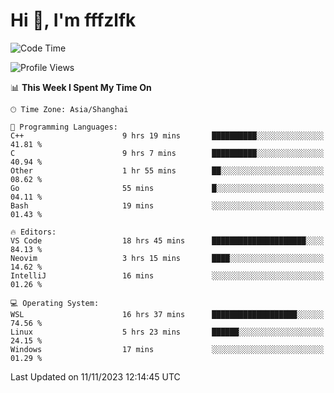 # Hi 👋, I'm fffzlfk

<!--START_SECTION:waka-->
![Code Time](http://img.shields.io/badge/Code%20Time-563%20hrs%2049%20mins-blue)

![Profile Views](http://img.shields.io/badge/Profile%20Views-0-blue)

📊 **This Week I Spent My Time On** 

```text
🕑︎ Time Zone: Asia/Shanghai

💬 Programming Languages: 
C++                      9 hrs 19 mins       ██████████░░░░░░░░░░░░░░░   41.81 % 
C                        9 hrs 7 mins        ██████████░░░░░░░░░░░░░░░   40.94 % 
Other                    1 hr 55 mins        ██░░░░░░░░░░░░░░░░░░░░░░░   08.62 % 
Go                       55 mins             █░░░░░░░░░░░░░░░░░░░░░░░░   04.11 % 
Bash                     19 mins             ░░░░░░░░░░░░░░░░░░░░░░░░░   01.43 % 

🔥 Editors: 
VS Code                  18 hrs 45 mins      █████████████████████░░░░   84.13 % 
Neovim                   3 hrs 15 mins       ████░░░░░░░░░░░░░░░░░░░░░   14.62 % 
IntelliJ                 16 mins             ░░░░░░░░░░░░░░░░░░░░░░░░░   01.26 % 

💻 Operating System: 
WSL                      16 hrs 37 mins      ███████████████████░░░░░░   74.56 % 
Linux                    5 hrs 23 mins       ██████░░░░░░░░░░░░░░░░░░░   24.15 % 
Windows                  17 mins             ░░░░░░░░░░░░░░░░░░░░░░░░░   01.29 % 
```


 Last Updated on 11/11/2023 12:14:45 UTC
<!--END_SECTION:waka-->
